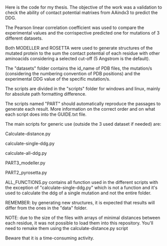 Here is the code for my thesis.
The objective of the work was a validation to check the ability of contact potential matrixes from AAindx3 to predict the DDG.

The Pearson linear correlation coefficient was used to compare the experimental values and the corrispective predicted one for mutations of 3 different datasets.

Both MODELLER and ROSETTA were used to generate structures of the mutated protein to the sum the contact potential of each residue with other aminoacids considering a selected cut-off (5 Angstrom is the default).

The "datasets" folder contains the id_name of PDB files, the mutation/s (considering the numbering convention of PDB positions) and the experimental DDG value of the specific mutation/s.

The scripts are divided in the "scripts" folder for windows and linux, mainly for absolute path formatting difference.

The scripts named "PART" should automatically reproduce the passages to generate each result. 
More information on the correct order and on what each script does into the GUIDE.txt file.

The main scripts for generic use (outside the 3 used dataset if needed) are:

Calculate-distance.py

calculate-single-ddg.py

calculate-all-ddg.py

PART3_modeller.py

PART2_pyrosetta.py

ALL_FUNCTIONS.py contains all function used in the different scripts with the exception of "calculate-single-ddg.py" which is not a function and it's used to calculate the ddg of a single mutation and not the entire folder.

REMEMBER: by generating new structures, it is expected that results will differ from the ones in the "data" folder.

NOTE: due to the size of the files with arrays of minimal distances between each residue, it was not possible to load them into this repository. You'll need to remake them using the calculate-distance.py script
  
  Beware that it is a time-consuming activity.
